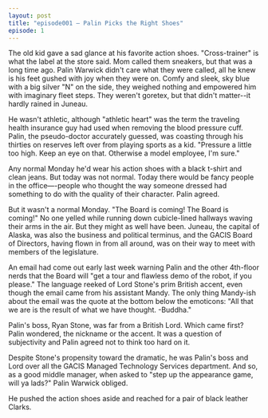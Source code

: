 ```yaml
---
layout: post
title: "episode001 – Palin Picks the Right Shoes"
episode: 1
---
```

 The old kid gave a sad glance at his favorite action shoes. "Cross-trainer" is what the label at the store said. Mom called them sneakers, but that was a long time ago. Palin Warwick didn't care what they were called, all he knew is his feet gushed with joy when they were on. Comfy and sleek, sky blue with a big silver "N" on the side, they weighed nothing and empowered him with imaginary fleet steps. They weren't goretex, but that didn't matter--it hardly rained in Juneau.

He wasn't athletic, although "athletic heart" was the term the traveling health insurance guy had used when removing the blood pressure cuff. Palin, the pseudo-doctor accurately guessed, was coasting through his thirties on reserves left over from playing sports as a kid. "Pressure a little too high. Keep an eye on that. Otherwise a model employee, I'm sure."

Any normal Monday he'd wear his action shoes with a black t-shirt and clean jeans. But today was not normal. Today there would be fancy people in the office—-people who thought the way someone dressed had something to do with the quality of their character. Palin agreed.

But it wasn't a normal Monday. "The Board is coming! The Board is coming!" No one yelled while running down cubicle-lined hallways waving their arms in the air. But they might as well have been. Juneau, the capital of Alaska, was also the business and political terminus, and the GACIS Board of Directors, having flown in from all around, was on their way to meet with members of the legislature.

An email had come out early last week warning Palin and the other 4th-floor nerds that the Board will "get a tour and flawless demo of the robot, if you please." The language reeked of Lord Stone's prim British accent, even though the email came from his assistant Mandy. The only thing Mandy-ish about the email was the quote at the bottom below the emoticons: "All that we are is the result of what we have thought. -Buddha."

Palin's boss, Ryan Stone, was far from a British Lord. Which came first? Palin wondered, the nickname or the accent. It was a question of subjectivity and Palin agreed not to think too hard on it.

Despite Stone's propensity toward the dramatic, he was Palin's boss and Lord over all the GACIS Managed Technology Services department. And so, as a good middle manager, when asked to "step up the appearance game, will ya lads?" Palin Warwick obliged.

He pushed the action shoes aside and reached for a pair of black leather Clarks.
